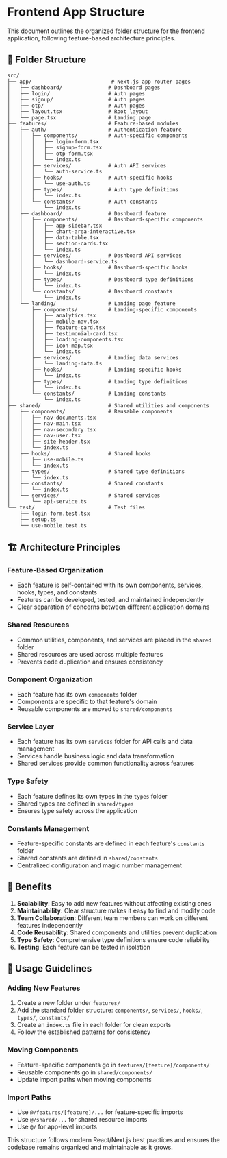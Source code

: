 # Frontend App Structure

This document outlines the organized folder structure for the frontend application, following feature-based architecture principles.

## 📁 Folder Structure

```
src/
├── app/                          # Next.js app router pages
│   ├── dashboard/               # Dashboard pages
│   ├── login/                   # Auth pages
│   ├── signup/                  # Auth pages
│   ├── otp/                     # Auth pages
│   ├── layout.tsx               # Root layout
│   └── page.tsx                 # Landing page
├── features/                    # Feature-based modules
│   ├── auth/                    # Authentication feature
│   │   ├── components/          # Auth-specific components
│   │   │   ├── login-form.tsx
│   │   │   ├── signup-form.tsx
│   │   │   ├── otp-form.tsx
│   │   │   └── index.ts
│   │   ├── services/            # Auth API services
│   │   │   └── auth-service.ts
│   │   ├── hooks/               # Auth-specific hooks
│   │   │   └── use-auth.ts
│   │   ├── types/               # Auth type definitions
│   │   │   └── index.ts
│   │   └── constants/           # Auth constants
│   │       └── index.ts
│   ├── dashboard/               # Dashboard feature
│   │   ├── components/          # Dashboard-specific components
│   │   │   ├── app-sidebar.tsx
│   │   │   ├── chart-area-interactive.tsx
│   │   │   ├── data-table.tsx
│   │   │   ├── section-cards.tsx
│   │   │   └── index.ts
│   │   ├── services/            # Dashboard API services
│   │   │   └── dashboard-service.ts
│   │   ├── hooks/               # Dashboard-specific hooks
│   │   │   └── index.ts
│   │   ├── types/               # Dashboard type definitions
│   │   │   └── index.ts
│   │   └── constants/           # Dashboard constants
│   │       └── index.ts
│   └── landing/                 # Landing page feature
│       ├── components/          # Landing-specific components
│       │   ├── analytics.tsx
│       │   ├── mobile-nav.tsx
│       │   ├── feature-card.tsx
│       │   ├── testimonial-card.tsx
│       │   ├── loading-components.tsx
│       │   ├── icon-map.tsx
│       │   └── index.ts
│       ├── services/            # Landing data services
│       │   └── landing-data.ts
│       ├── hooks/               # Landing-specific hooks
│       │   └── index.ts
│       ├── types/               # Landing type definitions
│       │   └── index.ts
│       └── constants/           # Landing constants
│           └── index.ts
├── shared/                      # Shared utilities and components
│   ├── components/              # Reusable components
│   │   ├── nav-documents.tsx
│   │   ├── nav-main.tsx
│   │   ├── nav-secondary.tsx
│   │   ├── nav-user.tsx
│   │   ├── site-header.tsx
│   │   └── index.ts
│   ├── hooks/                   # Shared hooks
│   │   ├── use-mobile.ts
│   │   └── index.ts
│   ├── types/                   # Shared type definitions
│   │   └── index.ts
│   ├── constants/               # Shared constants
│   │   └── index.ts
│   └── services/                # Shared services
│       └── api-service.ts
└── test/                        # Test files
    ├── login-form.test.tsx
    ├── setup.ts
    └── use-mobile.test.ts
```

## 🏗️ Architecture Principles

### Feature-Based Organization
- Each feature is self-contained with its own components, services, hooks, types, and constants
- Features can be developed, tested, and maintained independently
- Clear separation of concerns between different application domains

### Shared Resources
- Common utilities, components, and services are placed in the `shared` folder
- Shared resources are used across multiple features
- Prevents code duplication and ensures consistency

### Component Organization
- Each feature has its own `components` folder
- Components are specific to that feature's domain
- Reusable components are moved to `shared/components`

### Service Layer
- Each feature has its own `services` folder for API calls and data management
- Services handle business logic and data transformation
- Shared services provide common functionality across features

### Type Safety
- Each feature defines its own types in the `types` folder
- Shared types are defined in `shared/types`
- Ensures type safety across the application

### Constants Management
- Feature-specific constants are defined in each feature's `constants` folder
- Shared constants are defined in `shared/constants`
- Centralized configuration and magic number management

## 🚀 Benefits

1. **Scalability**: Easy to add new features without affecting existing ones
2. **Maintainability**: Clear structure makes it easy to find and modify code
3. **Team Collaboration**: Different team members can work on different features independently
4. **Code Reusability**: Shared components and utilities prevent duplication
5. **Type Safety**: Comprehensive type definitions ensure code reliability
6. **Testing**: Each feature can be tested in isolation

## 📝 Usage Guidelines

### Adding New Features
1. Create a new folder under `features/`
2. Add the standard folder structure: `components/`, `services/`, `hooks/`, `types/`, `constants/`
3. Create an `index.ts` file in each folder for clean exports
4. Follow the established patterns for consistency

### Moving Components
- Feature-specific components go in `features/[feature]/components/`
- Reusable components go in `shared/components/`
- Update import paths when moving components

### Import Paths
- Use `@/features/[feature]/...` for feature-specific imports
- Use `@/shared/...` for shared resource imports
- Use `@/` for app-level imports

This structure follows modern React/Next.js best practices and ensures the codebase remains organized and maintainable as it grows.
